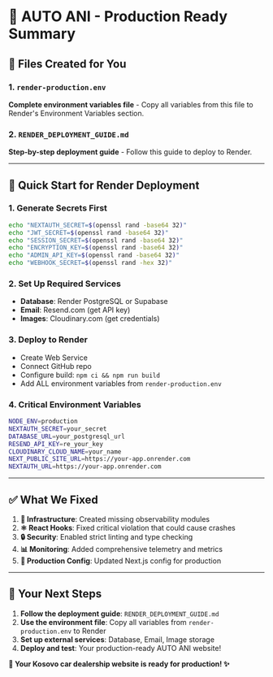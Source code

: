 # 🎉 AUTO ANI - Production Ready Summary

## 📂 Files Created for You

### 1. `render-production.env`
**Complete environment variables file** - Copy all variables from this file to Render's Environment Variables section.

### 2. `RENDER_DEPLOYMENT_GUIDE.md`
**Step-by-step deployment guide** - Follow this guide to deploy to Render.

---

## 🚀 Quick Start for Render Deployment

### 1. **Generate Secrets First**
```bash
echo "NEXTAUTH_SECRET=$(openssl rand -base64 32)"
echo "JWT_SECRET=$(openssl rand -base64 32)"
echo "SESSION_SECRET=$(openssl rand -base64 32)"
echo "ENCRYPTION_KEY=$(openssl rand -base64 32)"
echo "ADMIN_API_KEY=$(openssl rand -base64 32)"
echo "WEBHOOK_SECRET=$(openssl rand -hex 32)"
```

### 2. **Set Up Required Services**
- **Database**: Render PostgreSQL or Supabase
- **Email**: Resend.com (get API key)
- **Images**: Cloudinary.com (get credentials)

### 3. **Deploy to Render**
- Create Web Service
- Connect GitHub repo
- Configure build: `npm ci && npm run build`
- Add ALL environment variables from `render-production.env`

### 4. **Critical Environment Variables**
```bash
NODE_ENV=production
NEXTAUTH_SECRET=your_secret
DATABASE_URL=your_postgresql_url
RESEND_API_KEY=re_your_key
CLOUDINARY_CLOUD_NAME=your_name
NEXT_PUBLIC_SITE_URL=https://your-app.onrender.com
NEXTAUTH_URL=https://your-app.onrender.com
```

---

## ✅ What We Fixed

1. **🔧 Infrastructure**: Created missing observability modules
2. **⚛️ React Hooks**: Fixed critical violation that could cause crashes
3. **🔒 Security**: Enabled strict linting and type checking
4. **📊 Monitoring**: Added comprehensive telemetry and metrics
5. **🚀 Production Config**: Updated Next.js config for production

---

## 🎯 Your Next Steps

1. **Follow the deployment guide**: `RENDER_DEPLOYMENT_GUIDE.md`
2. **Use the environment file**: Copy all variables from `render-production.env` to Render
3. **Set up external services**: Database, Email, Image storage
4. **Deploy and test**: Your production-ready AUTO ANI website!

**🚗 Your Kosovo car dealership website is ready for production! ✨**